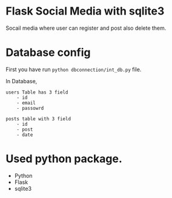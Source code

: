 # Flask Social Media with sqlite3

Socail media where user can register and post also delete them.

# Database config

First you have run `python dbconnection/int_db.py` file.

In Database,

	users Table has 3 field
		- id
		- email
		- passowrd

	posts table with 3 field
		- id
		- post
		- date


# Used python package.

- Python 
- Flask 
- sqlite3

